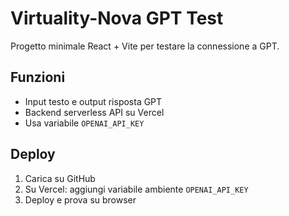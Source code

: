# Virtuality-Nova GPT Test

Progetto minimale React + Vite per testare la connessione a GPT.

## Funzioni
- Input testo e output risposta GPT
- Backend serverless API su Vercel
- Usa variabile `OPENAI_API_KEY`

## Deploy
1. Carica su GitHub
2. Su Vercel: aggiungi variabile ambiente `OPENAI_API_KEY`
3. Deploy e prova su browser

